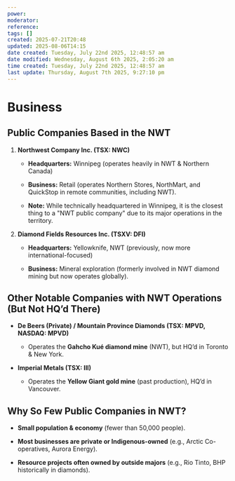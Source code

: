```yaml
---
power: 
moderator: 
reference: 
tags: []
created: 2025-07-21T20:48
updated: 2025-08-06T14:15
date created: Tuesday, July 22nd 2025, 12:48:57 am
date modified: Wednesday, August 6th 2025, 2:05:20 am
time created: Tuesday, July 22nd 2025, 12:48:57 am
last update: Thursday, August 7th 2025, 9:27:10 pm
---
```


# Business
## **Public Companies Based in the NWT**

1. **Northwest Company Inc. (TSX: NWC)**
    
    - **Headquarters:** Winnipeg (operates heavily in NWT & Northern Canada)
        
    - **Business:** Retail (operates Northern Stores, NorthMart, and QuickStop in remote communities, including NWT).
        
    - **Note:** While technically headquartered in Winnipeg, it is the closest thing to a "NWT public company" due to its major operations in the territory.
        
2. **Diamond Fields Resources Inc. (TSXV: DFI)**
    
    - **Headquarters:** Yellowknife, NWT (previously, now more international-focused)
        
    - **Business:** Mineral exploration (formerly involved in NWT diamond mining but now operates globally).
        

## **Other Notable Companies with NWT Operations (But Not HQ’d There)**

- **De Beers (Private) / Mountain Province Diamonds (TSX: MPVD, NASDAQ: MPVD)**
    
    - Operates the **Gahcho Kué diamond mine** (NWT), but HQ’d in Toronto & New York.
        
- **Imperial Metals (TSX: III)**
    
    - Operates the **Yellow Giant gold mine** (past production), HQ’d in Vancouver.
        

## **Why So Few Public Companies in NWT?**

- **Small population & economy** (fewer than 50,000 people).
    
- **Most businesses are private or Indigenous-owned** (e.g., Arctic Co-operatives, Aurora Energy).
    
- **Resource projects often owned by outside majors** (e.g., Rio Tinto, BHP historically in diamonds).